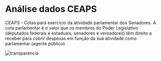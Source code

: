 
# Análise dados CEAPS

CEAPS - Cotas para exercício da atividade parlamentar dos Senadores. A cota parlamentar é o valor que os membros do Poder Legislativo (deputados federais e estaduais, senadores e vereadores) têm direito a receber para cobrir despesas em função da sua atividade como parlamentar (agente público).

![transparencia](https://user-images.githubusercontent.com/8771239/163825648-3ec6a156-5309-460c-a616-26cd869040b9.jpg)

